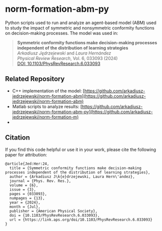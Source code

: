 # norm-formation-abm-py
Python scripts used to run and analyze an agent-based model (ABM) used to study the impact of symmetric and nonsymmetric conformity functions on decision-making processes. 
The model was used in:

> **Symmetric conformity functions make decision-making processes independent of the distribution of learning strategies**  
> *Arkadiusz Jędrzejewski* and *Laura Hernández*  
> _Physical Review Research_, Vol. 6, 033093 (2024)  
> [DOI: 10.1103/PhysRevResearch.6.033093](https://doi.org/10.1103/PhysRevResearch.6.033093)

## Related Repository
- C++ implementation of the model: [https://github.com/arkadiusz-jedrzejewski/norm-formation-abm](https://github.com/arkadiusz-jedrzejewski/norm-formation-abm)
- Matlab scripts to analyze results: [https://github.com/arkadiusz-jedrzejewski/norm-formation-abm-py](https://github.com/arkadiusz-jedrzejewski/norm-formation-m)
- 
## Citation
If you find this code helpful or use it in your work, please cite the following paper for attribution:
```
@article{Jed:Her:24,
  title = {Symmetric conformity functions make decision-making processes independent of the distribution of learning strategies},
  author = {Arkadiusz J\k{e}drzejewski, Laura Hern\'andez},
  journal = {Phys. Rev. Res.},
  volume = {6},
  issue = {3},
  pages = {033093},
  numpages = {13},
  year = {2024},
  month = {Jul},
  publisher = {American Physical Society},
  doi = {10.1103/PhysRevResearch.6.033093},
  url = {https://link.aps.org/doi/10.1103/PhysRevResearch.6.033093}
}
```
